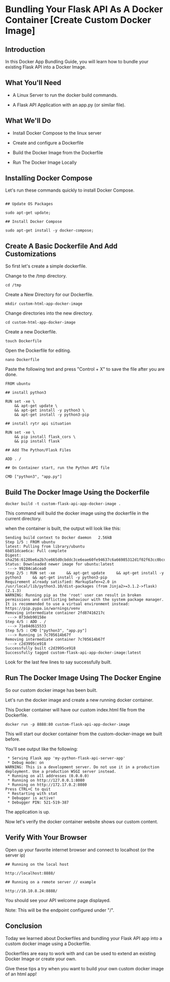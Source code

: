 # Bundling Your Flask API As A Docker Container [Create Custom Docker Image]

## Introduction

In this Docker App Bundling Guide, you will learn how to bundle your existing Flask API into a Docker Image.

## What You'll Need

* A Linux Server to run the docker build commands.

* A Flask API Application with an app.py (or similar file).

## What We'll Do

* Install Docker Compose to the linux server

* Create and configure a Dockerfile

* Build the Docker Image from the Dockerfile

* Run The Docker Image Locally

## Installing Docker Compose

Let's run these commands quickly to install Docker Compose.

```

## Update OS Packages

sudo apt-get update;

## Install Docker Compose

sudo apt-get install -y docker-compose;

```

## Create A Basic Dockerfile And Add Customizations

So first let's create a simple dockerfile.

Change to the /tmp directory.

```
cd /tmp 
```

Create a New Directory for our Dockerfile.

```
mkdir custom-html-app-docker-image
```

Change directories into the new directory.

```
cd custom-html-app-docker-image
```

Create a new Dockerfile.

```
touch Dockerfile
```

Open the Dockerfile for editing. 

```
nano Dockerfile
```

Paste the following text and press "Control + X" to save the file after you are done.

```
FROM ubuntu

## install python3

RUN set -xe \
    && apt-get update \
    && apt-get install -y python3 \
    && apt-get install -y python3-pip

## install rytr api situation

RUN set -xe \
    && pip install flask_cors \
    && pip install flask

## Add The Python/Flask Files

ADD . /

## On Container start, run the Python API file

CMD ["python3", "app.py"]
```

## Build The Docker Image Using the Dockerfile

```
docker build -t custom-flask-api-app-docker-image .
```

This command will build the docker image using the dockerfile in the current directory.

when the container is built, the output will look like this:

```
Sending build context to Docker daemon   2.56kB
Step 1/5 : FROM ubuntu
latest: Pulling from library/ubuntu
6b851dcae6ca: Pull complete 
Digest: sha256:6120be6a2b7ce665d0cbddc3ce6eae60fe94637c6a66985312d1f02f63cc0bcd
Status: Downloaded newer image for ubuntu:latest
 ---> 99284ca6cea0
Step 2/5 : RUN set -xe     && apt-get update     && apt-get install -y python3     && apt-get install -y python3-pip
Requirement already satisfied: MarkupSafe>=2.0 in /usr/local/lib/python3.10/dist-packages (from Jinja2>=3.1.2->flask) (2.1.3)
WARNING: Running pip as the 'root' user can result in broken permissions and conflicting behaviour with the system package manager. It is recommended to use a virtual environment instead: https://pip.pypa.io/warnings/venv
Removing intermediate container 2fd87416217c
 ---> 073deb90158e
Step 4/5 : ADD . /
 ---> 71e84d615533
Step 5/5 : CMD ["python3", "app.py"]
 ---> Running in 7c705614b67f
Removing intermediate container 7c705614b67f
 ---> c2d3995ce918
Successfully built c2d3995ce918
Successfully tagged custom-flask-api-app-docker-image:latest
```

Look for the last few lines to say successfully built.

## Run The Docker Image Using The Docker Engine

So our custom docker image has been built.

Let's run the docker image and create a new running docker container.

This Docker container will have our custom index.html file from the Dockerfile.

```
docker run -p 8888:80 custom-flask-api-app-docker-image
```

This will start our docker container from the custom-docker-image we built before.

You'll see output like the following:

```
 * Serving Flask app 'my-python-flask-api-server-app'
 * Debug mode: on
WARNING: This is a development server. Do not use it in a production deployment. Use a production WSGI server instead.
 * Running on all addresses (0.0.0.0)
 * Running on http://127.0.0.1:8080
 * Running on http://172.17.0.2:8080
Press CTRL+C to quit
 * Restarting with stat
 * Debugger is active!
 * Debugger PIN: 521-519-387
```

The application is up. 

Now let's verify the docker container website shows our custom content.

## Verify With Your Browser

Open up your favorite internet browser and connect to localhost (or the server ip)

```
## Running on the local host

http://localhost:8888/

## Running on a remote server // example

http://10.10.8.24:8888/
```

You should see your API welcome page displayed.

Note: This will be the endpoint configured under "/".

## Conclusion

Today we learned about Dockerfiles and bundling your Flask API app into a custom docker image using a Dockerfile.

Dockerfiles are easy to work with and can be used to extend an existing Docker Image or create your own.

Give these tips a try when you want to build your own custom docker image of an html app!
